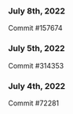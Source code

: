 ### July 8th, 2022

Commit #157674

### July 5th, 2022

Commit #314353


### July 4th, 2022

Commit #72281
